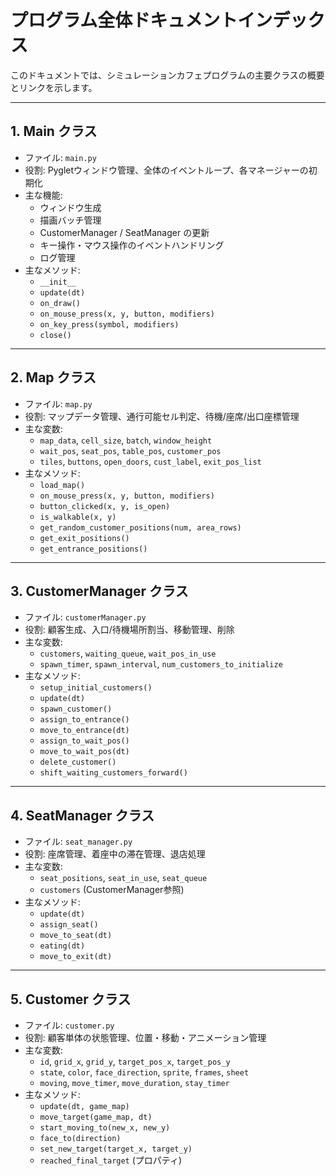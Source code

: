 # プログラム全体ドキュメントインデックス

このドキュメントでは、シミュレーションカフェプログラムの主要クラスの概要とリンクを示します。

---

## 1. Main クラス
- ファイル: `main.py`
- 役割: Pygletウィンドウ管理、全体のイベントループ、各マネージャーの初期化
- 主な機能:
  - ウィンドウ生成
  - 描画バッチ管理
  - CustomerManager / SeatManager の更新
  - キー操作・マウス操作のイベントハンドリング
  - ログ管理
- 主なメソッド:
  - `__init__`
  - `update(dt)`
  - `on_draw()`
  - `on_mouse_press(x, y, button, modifiers)`
  - `on_key_press(symbol, modifiers)`
  - `close()`

---

## 2. Map クラス
- ファイル: `map.py`
- 役割: マップデータ管理、通行可能セル判定、待機/座席/出口座標管理
- 主な変数:
  - `map_data`, `cell_size`, `batch`, `window_height`
  - `wait_pos`, `seat_pos`, `table_pos`, `customer_pos`
  - `tiles`, `buttons`, `open_doors`, `cust_label`, `exit_pos_list`
- 主なメソッド:
  - `load_map()`
  - `on_mouse_press(x, y, button, modifiers)`
  - `button_clicked(x, y, is_open)`
  - `is_walkable(x, y)`
  - `get_random_customer_positions(num, area_rows)`
  - `get_exit_positions()`
  - `get_entrance_positions()`

---

## 3. CustomerManager クラス
- ファイル: `customerManager.py`
- 役割: 顧客生成、入口/待機場所割当、移動管理、削除
- 主な変数:
  - `customers`, `waiting_queue`, `wait_pos_in_use`
  - `spawn_timer`, `spawn_interval`, `num_customers_to_initialize`
- 主なメソッド:
  - `setup_initial_customers()`
  - `update(dt)`
  - `spawn_customer()`
  - `assign_to_entrance()`
  - `move_to_entrance(dt)`
  - `assign_to_wait_pos()`
  - `move_to_wait_pos(dt)`
  - `delete_customer()`
  - `shift_waiting_customers_forward()`

---

## 4. SeatManager クラス
- ファイル: `seat_manager.py`
- 役割: 座席管理、着座中の滞在管理、退店処理
- 主な変数:
  - `seat_positions`, `seat_in_use`, `seat_queue`
  - `customers` (CustomerManager参照)
- 主なメソッド:
  - `update(dt)`
  - `assign_seat()`
  - `move_to_seat(dt)`
  - `eating(dt)`
  - `move_to_exit(dt)`

---

## 5. Customer クラス
- ファイル: `customer.py`
- 役割: 顧客単体の状態管理、位置・移動・アニメーション管理
- 主な変数:
  - `id`, `grid_x`, `grid_y`, `target_pos_x`, `target_pos_y`
  - `state`, `color`, `face_direction`, `sprite`, `frames`, `sheet`
  - `moving`, `move_timer`, `move_duration`, `stay_timer`
- 主なメソッド:
  - `update(dt, game_map)`
  - `move_target(game_map, dt)`
  - `start_moving_to(new_x, new_y)`
  - `face_to(direction)`
  - `set_new_target(target_x, target_y)`
  - `reached_final_target` (プロパティ)

